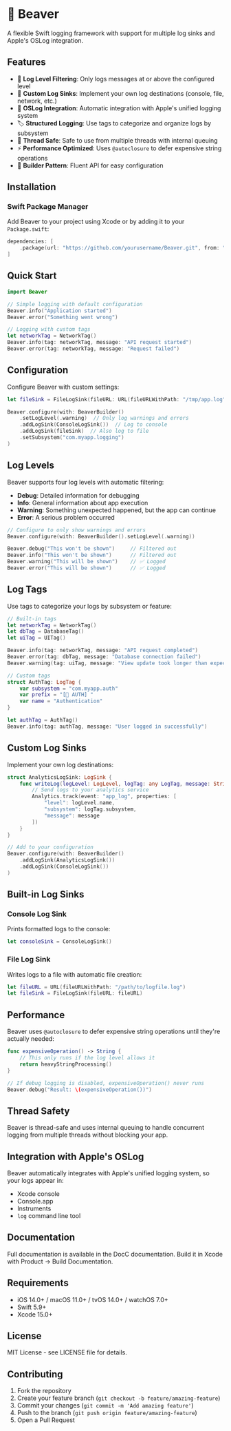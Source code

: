 # 🦫 Beaver

A flexible Swift logging framework with support for multiple log sinks and Apple's OSLog integration.

## Features

- 🎯 **Log Level Filtering**: Only logs messages at or above the configured level
- 🔌 **Custom Log Sinks**: Implement your own log destinations (console, file, network, etc.)
- 🍎 **OSLog Integration**: Automatic integration with Apple's unified logging system
- 🏷️ **Structured Logging**: Use tags to categorize and organize logs by subsystem
- 🧵 **Thread Safe**: Safe to use from multiple threads with internal queuing
- ⚡ **Performance Optimized**: Uses `@autoclosure` to defer expensive string operations
- 🔧 **Builder Pattern**: Fluent API for easy configuration

## Installation

### Swift Package Manager

Add Beaver to your project using Xcode or by adding it to your `Package.swift`:

```swift
dependencies: [
    .package(url: "https://github.com/yourusername/Beaver.git", from: "1.0.0")
]
```

## Quick Start

```swift
import Beaver

// Simple logging with default configuration
Beaver.info("Application started")
Beaver.error("Something went wrong")

// Logging with custom tags
let networkTag = NetworkTag()
Beaver.info(tag: networkTag, message: "API request started")
Beaver.error(tag: networkTag, message: "Request failed")
```

## Configuration

Configure Beaver with custom settings:

```swift
let fileSink = FileLogSink(fileURL: URL(fileURLWithPath: "/tmp/app.log"))

Beaver.configure(with: BeaverBuilder()
    .setLogLevel(.warning)  // Only log warnings and errors
    .addLogSink(ConsoleLogSink())  // Log to console
    .addLogSink(fileSink)  // Also log to file
    .setSubsystem("com.myapp.logging")
)
```

## Log Levels

Beaver supports four log levels with automatic filtering:

- **Debug**: Detailed information for debugging
- **Info**: General information about app execution
- **Warning**: Something unexpected happened, but the app can continue
- **Error**: A serious problem occurred

```swift
// Configure to only show warnings and errors
Beaver.configure(with: BeaverBuilder().setLogLevel(.warning))

Beaver.debug("This won't be shown")     // Filtered out
Beaver.info("This won't be shown")      // Filtered out  
Beaver.warning("This will be shown")    // ✅ Logged
Beaver.error("This will be shown")      // ✅ Logged
```

## Log Tags

Use tags to categorize your logs by subsystem or feature:

```swift
// Built-in tags
let networkTag = NetworkTag()
let dbTag = DatabaseTag()
let uiTag = UITag()

Beaver.info(tag: networkTag, message: "API request completed")
Beaver.error(tag: dbTag, message: "Database connection failed")
Beaver.warning(tag: uiTag, message: "View update took longer than expected")

// Custom tags
struct AuthTag: LogTag {
    var subsystem = "com.myapp.auth"
    var prefix = "[🔐 AUTH] "
    var name = "Authentication"
}

let authTag = AuthTag()
Beaver.info(tag: authTag, message: "User logged in successfully")
```

## Custom Log Sinks

Implement your own log destinations:

```swift
struct AnalyticsLogSink: LogSink {
    func writeLog(logLevel: LogLevel, logTag: any LogTag, message: String, file: String, line: Int) {
        // Send logs to your analytics service
        Analytics.track(event: "app_log", properties: [
            "level": logLevel.name,
            "subsystem": logTag.subsystem,
            "message": message
        ])
    }
}

// Add to your configuration
Beaver.configure(with: BeaverBuilder()
    .addLogSink(AnalyticsLogSink())
    .addLogSink(ConsoleLogSink())
)
```

## Built-in Log Sinks

### Console Log Sink
Prints formatted logs to the console:

```swift
let consoleSink = ConsoleLogSink()
```

### File Log Sink
Writes logs to a file with automatic file creation:

```swift
let fileURL = URL(fileURLWithPath: "/path/to/logfile.log")
let fileSink = FileLogSink(fileURL: fileURL)
```

## Performance

Beaver uses `@autoclosure` to defer expensive string operations until they're actually needed:

```swift
func expensiveOperation() -> String {
    // This only runs if the log level allows it
    return heavyStringProcessing()
}

// If debug logging is disabled, expensiveOperation() never runs
Beaver.debug("Result: \(expensiveOperation())")
```

## Thread Safety

Beaver is thread-safe and uses internal queuing to handle concurrent logging from multiple threads without blocking your app.

## Integration with Apple's OSLog

Beaver automatically integrates with Apple's unified logging system, so your logs appear in:
- Xcode console
- Console.app
- Instruments
- `log` command line tool

## Documentation

Full documentation is available in the DocC documentation. Build it in Xcode with Product → Build Documentation.

## Requirements

- iOS 14.0+ / macOS 11.0+ / tvOS 14.0+ / watchOS 7.0+
- Swift 5.9+
- Xcode 15.0+

## License

MIT License - see LICENSE file for details.

## Contributing

1. Fork the repository
2. Create your feature branch (`git checkout -b feature/amazing-feature`)
3. Commit your changes (`git commit -m 'Add amazing feature'`)
4. Push to the branch (`git push origin feature/amazing-feature`)
5. Open a Pull Request
